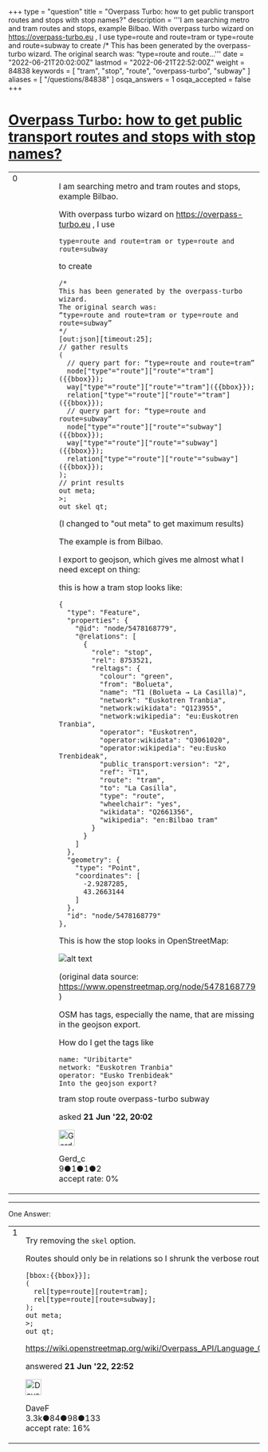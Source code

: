 +++
type = "question"
title = "Overpass Turbo: how to get public transport routes and stops with stop names?"
description = '''I am searching metro and tram routes and stops, example Bilbao. With overpass turbo wizard on https://overpass-turbo.eu , I use type=route and route=tram or type=route and route=subway  to create /* This has been generated by the overpass-turbo wizard. The original search was:  “type=route and route...'''
date = "2022-06-21T20:02:00Z"
lastmod = "2022-06-21T22:52:00Z"
weight = 84838
keywords = [ "tram", "stop", "route", "overpass-turbo", "subway" ]
aliases = [ "/questions/84838" ]
osqa_answers = 1
osqa_accepted = false
+++

<div class="headNormal">

# [Overpass Turbo: how to get public transport routes and stops with stop names?](/questions/84838/overpass-turbo-how-to-get-public-transport-routes-and-stops-with-stop-names)

</div>

<div id="main-body">

<div id="askform">

<table id="question-table" style="width:100%;">
<colgroup>
<col style="width: 50%" />
<col style="width: 50%" />
</colgroup>
<tbody>
<tr>
<td style="width: 30px; vertical-align: top"><div class="vote-buttons">
<span id="post-84838-upvote" class="ajax-command post-vote up" rel="nofollow" title="I like this post (click again to cancel)"> </span>
<div id="post-84838-score" class="post-score" title="current number of votes">
0
</div>
<span id="post-84838-downvote" class="ajax-command post-vote down" rel="nofollow" title="I dont like this post (click again to cancel)"> </span> <span id="favorite-mark" class="ajax-command favorite-mark" rel="nofollow" title="mark/unmark this question as favorite (click again to cancel)"> </span>
<div id="favorite-count" class="favorite-count">
&#10;</div>
</div></td>
<td><div id="item-right">
<div class="question-body">
<p>I am searching metro and tram routes and stops, example Bilbao.</p>
<p>With overpass turbo wizard on <a href="https://overpass-turbo.eu">https://overpass-turbo.eu</a> , I use</p>
<pre><code>type=route and route=tram or type=route and route=subway</code></pre>
<p>to create</p>
<pre><code>/*
This has been generated by the overpass-turbo wizard.
The original search was: 
“type=route and route=tram or type=route and route=subway” 
*/
[out:json][timeout:25];
// gather results
(
  // query part for: “type=route and route=tram”
  node[&quot;type&quot;=&quot;route&quot;][&quot;route&quot;=&quot;tram&quot;]({{bbox}});
  way[&quot;type&quot;=&quot;route&quot;][&quot;route&quot;=&quot;tram&quot;]({{bbox}});
  relation[&quot;type&quot;=&quot;route&quot;][&quot;route&quot;=&quot;tram&quot;]({{bbox}});
  // query part for: “type=route and route=subway”
  node[&quot;type&quot;=&quot;route&quot;][&quot;route&quot;=&quot;subway&quot;]({{bbox}});
  way[&quot;type&quot;=&quot;route&quot;][&quot;route&quot;=&quot;subway&quot;]({{bbox}});
  relation[&quot;type&quot;=&quot;route&quot;][&quot;route&quot;=&quot;subway&quot;]({{bbox}});
);
// print results
out meta;
&gt;;
out skel qt;</code></pre>
<p>(I changed to "out meta" to get maximum results)</p>
<p>The example is from Bilbao.</p>
<p>I export to geojson, which gives me almost what I need except on thing:</p>
<p>this is how a tram stop looks like:</p>
<pre><code>{
  &quot;type&quot;: &quot;Feature&quot;,
  &quot;properties&quot;: {
    &quot;@id&quot;: &quot;node/5478168779&quot;,
    &quot;@relations&quot;: [
      {
        &quot;role&quot;: &quot;stop&quot;,
        &quot;rel&quot;: 8753521,
        &quot;reltags&quot;: {
          &quot;colour&quot;: &quot;green&quot;,
          &quot;from&quot;: &quot;Bolueta&quot;,
          &quot;name&quot;: &quot;T1 (Bolueta → La Casilla)&quot;,
          &quot;network&quot;: &quot;Euskotren Tranbia&quot;,
          &quot;network:wikidata&quot;: &quot;Q123955&quot;,
          &quot;network:wikipedia&quot;: &quot;eu:Euskotren Tranbia&quot;,
          &quot;operator&quot;: &quot;Euskotren&quot;,
          &quot;operator:wikidata&quot;: &quot;Q3061020&quot;,
          &quot;operator:wikipedia&quot;: &quot;eu:Eusko Trenbideak&quot;,
          &quot;public_transport:version&quot;: &quot;2&quot;,
          &quot;ref&quot;: &quot;T1&quot;,
          &quot;route&quot;: &quot;tram&quot;,
          &quot;to&quot;: &quot;La Casilla&quot;,
          &quot;type&quot;: &quot;route&quot;,
          &quot;wheelchair&quot;: &quot;yes&quot;,
          &quot;wikidata&quot;: &quot;Q2661356&quot;,
          &quot;wikipedia&quot;: &quot;en:Bilbao tram&quot;
        }
      }
    ]
  },
  &quot;geometry&quot;: {
    &quot;type&quot;: &quot;Point&quot;,
    &quot;coordinates&quot;: [
      -2.9287285,
      43.2663144
    ]
  },
  &quot;id&quot;: &quot;node/5478168779&quot;
},</code></pre>
<p>This is how the stop looks in OpenStreetMap:</p>
<p><img src="/upfiles/vj1nA.png" alt="alt text" /></p>
<p>(original data source: <a href="https://www.openstreetmap.org/node/5478168779">https://www.openstreetmap.org/node/5478168779</a> )</p>
<p>OSM has tags, especially the name, that are missing in the geojson export.</p>
<p>How do I get the tags like</p>
<pre><code>name: &quot;Uribitarte&quot;
network: &quot;Euskotren Tranbia&quot;
operator: &quot;Eusko Trenbideak&quot;
Into the geojson export?</code></pre>
</div>
<div id="question-tags" class="tags-container tags">
<span class="post-tag tag-link-tram" rel="tag" title="see questions tagged &#39;tram&#39;">tram</span> <span class="post-tag tag-link-stop" rel="tag" title="see questions tagged &#39;stop&#39;">stop</span> <span class="post-tag tag-link-route" rel="tag" title="see questions tagged &#39;route&#39;">route</span> <span class="post-tag tag-link-overpass-turbo" rel="tag" title="see questions tagged &#39;overpass-turbo&#39;">overpass-turbo</span> <span class="post-tag tag-link-subway" rel="tag" title="see questions tagged &#39;subway&#39;">subway</span>
</div>
<div id="question-controls" class="post-controls">
&#10;</div>
<div class="post-update-info-container">
<div class="post-update-info post-update-info-user">
<p>asked <strong>21 Jun '22, 20:02</strong></p>
<img src="https://secure.gravatar.com/avatar/9c8c0c9d778a20862fa37ea108e9465b?s=32&amp;d=identicon&amp;r=g" class="gravatar" width="32" height="32" alt="Gerd_c&#39;s gravatar image" />
<p><span>Gerd_c</span><br />
<span class="score" title="9 reputation points">9</span><span title="1 badges"><span class="badge1">●</span><span class="badgecount">1</span></span><span title="1 badges"><span class="silver">●</span><span class="badgecount">1</span></span><span title="2 badges"><span class="bronze">●</span><span class="badgecount">2</span></span><br />
<span class="accept_rate" title="Rate of the user&#39;s accepted answers">accept rate:</span> <span title="Gerd_c has no accepted answers">0%</span></p>
</img>
</div>
</div>
<div id="comments-container-84838" class="comments-container">
&#10;</div>
<div id="comment-tools-84838" class="comment-tools">
&#10;</div>
<div class="clear">
&#10;</div>
<div id="comment-84838-form-container" class="comment-form-container">
&#10;</div>
<div class="clear">
&#10;</div>
</div></td>
</tr>
</tbody>
</table>

------------------------------------------------------------------------

<div class="tabBar">

<span id="sort-top"></span>

<div class="headQuestions">

One Answer:

</div>

</div>

<span id="84840"></span>

<div id="answer-container-84840" class="answer">

<table style="width:100%;">
<colgroup>
<col style="width: 50%" />
<col style="width: 50%" />
</colgroup>
<tbody>
<tr>
<td style="width: 30px; vertical-align: top"><div class="vote-buttons">
<span id="post-84840-upvote" class="ajax-command post-vote up" rel="nofollow" title="I like this post (click again to cancel)"> </span>
<div id="post-84840-score" class="post-score" title="current number of votes">
1
</div>
<span id="post-84840-downvote" class="ajax-command post-vote down" rel="nofollow" title="I dont like this post (click again to cancel)"> </span>
</div></td>
<td><div class="item-right">
<div class="answer-body">
<p>Try removing the <code>skel</code> option.</p>
<p>Routes should only be in relations so I shrunk the verbose routine to this:</p>
<pre><code>[bbox:{{bbox}}];
(
  rel[type=route][route=tram];
  rel[type=route][route=subway];
);
out meta;
&gt;;
out qt;</code></pre>
<p><a href="https://wiki.openstreetmap.org/wiki/Overpass_API/Language_Guide#Concise_(skeleton,_skel)">https://wiki.openstreetmap.org/wiki/Overpass_API/Language_Guide#Concise_(skeleton,_skel)</a></p>
</div>
<div class="answer-controls post-controls">
&#10;</div>
<div class="post-update-info-container">
<div class="post-update-info post-update-info-user">
<p>answered <strong>21 Jun '22, 22:52</strong></p>
<img src="https://secure.gravatar.com/avatar/c9c8b421ad22f51ddd62f23413717036?s=32&amp;d=identicon&amp;r=g" class="gravatar" width="32" height="32" alt="DaveF&#39;s gravatar image" />
<p><span>DaveF</span><br />
<span class="score" title="3264 reputation points"><span>3.3k</span></span><span title="84 badges"><span class="badge1">●</span><span class="badgecount">84</span></span><span title="98 badges"><span class="silver">●</span><span class="badgecount">98</span></span><span title="133 badges"><span class="bronze">●</span><span class="badgecount">133</span></span><br />
<span class="accept_rate" title="Rate of the user&#39;s accepted answers">accept rate:</span> <span title="DaveF has 17 accepted answers">16%</span></p>
</div>
</div>
<div id="comments-container-84840" class="comments-container">
&#10;</div>
<div id="comment-tools-84840" class="comment-tools">
&#10;</div>
<div class="clear">
&#10;</div>
<div id="comment-84840-form-container" class="comment-form-container">
&#10;</div>
<div class="clear">
&#10;</div>
</div></td>
</tr>
</tbody>
</table>

</div>

<div class="paginator-container-left">

</div>

</div>

</div>

